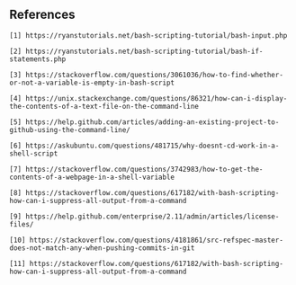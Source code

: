 ## References

	[1]	https://ryanstutorials.net/bash-scripting-tutorial/bash-input.php

	[2] https://ryanstutorials.net/bash-scripting-tutorial/bash-if-statements.php

	[3] https://stackoverflow.com/questions/3061036/how-to-find-whether-or-not-a-variable-is-empty-in-bash-script

	[4] https://unix.stackexchange.com/questions/86321/how-can-i-display-the-contents-of-a-text-file-on-the-command-line

	[5] https://help.github.com/articles/adding-an-existing-project-to-github-using-the-command-line/

	[6] https://askubuntu.com/questions/481715/why-doesnt-cd-work-in-a-shell-script

	[7] https://stackoverflow.com/questions/3742983/how-to-get-the-contents-of-a-webpage-in-a-shell-variable

	[8] https://stackoverflow.com/questions/617182/with-bash-scripting-how-can-i-suppress-all-output-from-a-command

	[9] https://help.github.com/enterprise/2.11/admin/articles/license-files/
	
	[10] https://stackoverflow.com/questions/4181861/src-refspec-master-does-not-match-any-when-pushing-commits-in-git
	
	[11] https://stackoverflow.com/questions/617182/with-bash-scripting-how-can-i-suppress-all-output-from-a-command